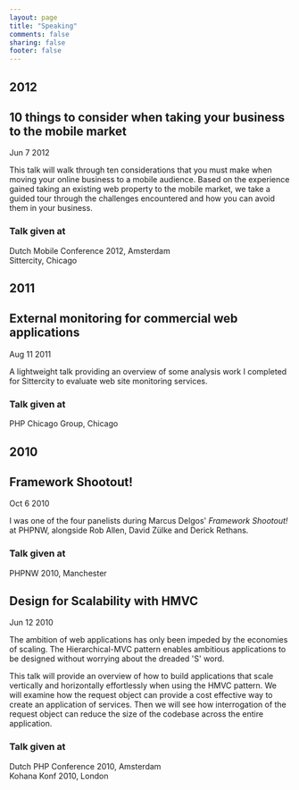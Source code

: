 ```yaml
---
layout: page
title: "Speaking"
comments: false
sharing: false
footer: false
---
```


<div id="blog-archives">
<h2>2012</h2>
<article role="article">
<h1>10 things to consider when taking your business to the mobile market</h1>
<time datetime="2012-06-07T12:00:00+02:00>
	<span class="month">Jun</span>
	<span class="day">7</span>
	<span class="year">2012</span>
</time>

<p><script async class="speakerdeck-embed" data-id="4fd201ea469d20059c004de6" data-ratio="1.77777777777778" src="//speakerdeck.com/assets/embed.js"></script></p>

<p>This talk will walk through ten considerations that you must make when moving your online business to a mobile audience. Based on the experience gained taking an existing web property to the mobile market, we take a guided tour through the challenges encountered and how you can avoid them in your business.</p>

<h3>Talk given at</h3>
<p>Dutch Mobile Conference 2012, Amsterdam<br />
Sittercity, Chicago</p>
</article>

<h2>2011</h2>
<article role="article">
<h1>External monitoring for commercial web applications</h1>
<time datetime="2011-08-11T12:00:00-6:00>
	<span class="month">Aug</span>
	<span class="day">11</span>
	<span class="year">2011</span>
</time>

<p><script async class="speakerdeck-embed" data-id="e4c1121059d701309a5812313926f5f6" data-ratio="1.33333333333333" src="//speakerdeck.com/assets/embed.js"></script></p>

<p>A lightweight talk providing an overview of some analysis work I completed for Sittercity to evaluate web site monitoring services.</p>

<h3>Talk given at</h3>
<p>PHP Chicago Group, Chicago</p>
</article>

<h2>2010</h2>
<article role="article">
<h1>Framework Shootout!</h1>
<time datetime="2010-10-06T12:00:000+01:00>
	<span class="month">Oct</span>
	<span class="day">6</span>
	<span class="year">2010</span>
</time>

<p>I was one of the four panelists during Marcus Delgos' <em>Framework Shootout!</em> at PHPNW, alongside Rob Allen, David Zülke and Derick Rethans.</p>

<h3>Talk given at</h3>
<p>PHPNW 2010, Manchester</p>
</article>

<article role="article">
<h1>Design for Scalability with HMVC</h1>
<time datetime="2010-06-12T12:00:00+2:00>
	<span class="month">Jun</span>
	<span class="day">12</span>
	<span class="year">2010</span>
</time>

<p><script async class="speakerdeck-embed" data-id="4fc014352d90a90022002202" data-ratio="1.2994923857868" src="//speakerdeck.com/assets/embed.js"></script></p>

<p>The ambition of web applications has only been impeded by the economies of scaling. The Hierarchical-MVC pattern enables ambitious applications to be designed without worrying about the dreaded 'S' word.</p>
<p>This talk will provide an overview of how to build applications that scale vertically and horizontally effortlessly when using the HMVC pattern. We will examine how the request object can provide a cost effective way to create an application of services. Then we will see how interrogation of the request object can reduce the size of the codebase across the entire application.</p>

<h3>Talk given at</h3>
<p>Dutch PHP Conference 2010, Amsterdam<br />
Kohana Konf 2010, London</p>

</article>

</div>